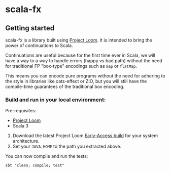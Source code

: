 # scala-fx

## Getting started

scala-fx is a library built using [Project Loom](https://jdk.java.net/loom/). It is intended to bring the power of continuations to Scala.

Continuations are useful because for the first time ever in Scala, we will have a way to a way to handle errors (happy vs bad path) without the need for traditional FP "box-type" encodings such as `map` or `flatMap`.

This means you can encode pure programs without the need for adhering to the style in libraries like cats-effect or ZIO, but you will still have the compile-time guarantees of the traditional box encoding.

### Build and run in your local environment:

Pre-requisites:

- [Project Loom](https://jdk.java.net/loom/)
- Scala 3

1. Download the latest Project Loom [Early-Access build](https://jdk.java.net/loom/) for your system architecture.
2. Set your `JAVA_HOME` to the path you extracted above.

You can now compile and run the tests:

```shell
sbt "clean; compile; test"
```
